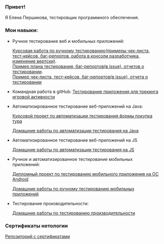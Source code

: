 ### Привет!
Я Елена Першикова, тестировщик программного обеспечения. 
### Мои навыки: 
* Ручное тестирование веб и мобильных приложений:
  
    [Курсовая работа по ручному тестированию(примеры чек-листа, тест-кейсов, баг-репортов, работа в консоли разработчика, изменение вертски)](https://docs.google.com/spreadsheets/d/1X5hNRfi8-nF1DYdGtCiyY4d9pvh2rN2f6fqXnTLQ2VY/edit#gid=0).  
    [Пример плана тестирования, баг-репортов(в issue), отчетов о тестировании](https://github.com/PershikovaEP/TravelShop/tree/main/docs).  
    [Пример чек-листа, тест-кейсов, баг-репортов(в issue), отчета о тестировании](https://github.com/PershikovaEP/DiplomQAMobileTesting/tree/development/docs)
 
 * Командная работа в gitHub: [Тестирование приложения для трекинга игровой активности](https://github.com/PershikovaEP/javaqa-team-diplom)
   
 * Автоматизированное тестирование веб-приложений на Java:
   
   [Курсовой проект по автоматизации тестирования формы покупка тура](https://github.com/PershikovaEP/TravelShop)
   
    [Домашние работы по автоматизации тестирования на Java](https://github.com/PershikovaEP/homework-automation-java)
     
  * Автоматизированное тестирование веб-приложений на JS

    [Домашние работы по автоматизации тестирования на JS](https://github.com/PershikovaEP/homework-automation-JS)    
   

  * Ручное и автоматизированное тестирование мобильных приложений:
    
    [Дипломный проект по тестированию мобильного приложения на ОС Android](https://github.com/PershikovaEP/DiplomQAMobileTesting)

    [Домашние работы по ручному тестированию мобильных приложений](https://github.com/PershikovaEP/homework-mobile/tree/main)
  
   * Тестирование производительности:
    
     [Домашние работы по тестированию производительности](https://github.com/PershikovaEP/homework-load)
   
       
### Сертификаты нетологии
  [Репозиторий с сертификатами](https://github.com/PershikovaEP/certificatesNetology)

<!--




8. Изучено тестирование производительности, в том числе создан тестовый стенд, разработаны нагрузочные тесты, проведено нагрузочное тестирования с использованием jmeter, системы мониторинга grafana (https://github.com/PershikovaEP/LoadEnvironment, https://github.com/PershikovaEP/LoadWeb, https://github.com/PershikovaEP/LoadWeb-Task3)
9. Изучено тестирование безопасности.

-->
